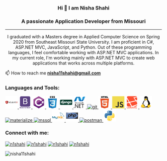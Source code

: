 <h3 align="center">Hi 👋 I am Nisha Shahi </h3>
<h3 align="center"> A passionate Application Developer from Missouri </h3>
<hr>

<p align="center">I graduated with a Masters degree in Applied Computer Science on Spring 2020 from Southeast Missouri State University. I am proficient in C#, ASP.NET MVC, JavaScript, and Python. Out of these programming languages, I feel comfortable working with ASP.NET MVC applications. In my current role, I'm working mainly with ASP.NET MVC to create web applications that works across multiple platforms. </p>





📫 How to reach me **nisha11shahi@gmail.com**

<h3 align="left">Languages and Tools:</h3>
<p align="left"> <a href="https://angular.io" target="_blank"> <img src="https://raw.githubusercontent.com/devicons/devicon/master/icons/angularjs/angularjs-original-wordmark.svg" alt="angularjs" width="40" height="40"/> </a> <a href="https://getbootstrap.com" target="_blank"> <img src="https://raw.githubusercontent.com/devicons/devicon/master/icons/bootstrap/bootstrap-plain-wordmark.svg" alt="bootstrap" width="40" height="40"/> </a> <a href="https://www.w3schools.com/cs/" target="_blank"> <img src="https://raw.githubusercontent.com/devicons/devicon/master/icons/csharp/csharp-original.svg" alt="csharp" width="40" height="40"/> </a> <a href="https://www.w3schools.com/css/" target="_blank"> <img src="https://raw.githubusercontent.com/devicons/devicon/master/icons/css3/css3-original-wordmark.svg" alt="css3" width="40" height="40"/> </a> <a href="https://www.djangoproject.com/" target="_blank"> <img src="https://raw.githubusercontent.com/devicons/devicon/master/icons/django/django-original.svg" alt="django" width="40" height="40"/> </a> <a href="https://dotnet.microsoft.com/" target="_blank"> <img src="https://raw.githubusercontent.com/devicons/devicon/master/icons/dot-net/dot-net-original-wordmark.svg" alt="dotnet" width="40" height="40"/> </a> <a href="https://git-scm.com/" target="_blank"> <img src="https://www.vectorlogo.zone/logos/git-scm/git-scm-icon.svg" alt="git" width="40" height="40"/> </a> <a href="https://www.w3.org/html/" target="_blank"> <img src="https://raw.githubusercontent.com/devicons/devicon/master/icons/html5/html5-original-wordmark.svg" alt="html5" width="40" height="40"/> </a> <a href="https://developer.mozilla.org/en-US/docs/Web/JavaScript" target="_blank"> <img src="https://raw.githubusercontent.com/devicons/devicon/master/icons/javascript/javascript-original.svg" alt="javascript" width="40" height="40"/> </a> <a href="https://laravel.com/" target="_blank"> <img src="https://raw.githubusercontent.com/devicons/devicon/master/icons/laravel/laravel-plain-wordmark.svg" alt="laravel" width="40" height="40"/> </a> <a href="https://www.linux.org/" target="_blank"> <img src="https://raw.githubusercontent.com/devicons/devicon/master/icons/linux/linux-original.svg" alt="linux" width="40" height="40"/> </a> <a href="https://materializecss.com/" target="_blank"> <img src="https://raw.githubusercontent.com/prplx/svg-logos/5585531d45d294869c4eaab4d7cf2e9c167710a9/svg/materialize.svg" alt="materialize" width="40" height="40"/> </a> <a href="https://www.microsoft.com/en-us/sql-server" target="_blank"> <img src="https://cdn.worldvectorlogo.com/logos/microsoft-sql-server.svg" alt="mssql" width="40" height="40"/> </a> <a href="https://www.mysql.com/" target="_blank"> <img src="https://raw.githubusercontent.com/devicons/devicon/master/icons/mysql/mysql-original-wordmark.svg" alt="mysql" width="40" height="40"/> </a> <a href="https://www.php.net" target="_blank"> <img src="https://raw.githubusercontent.com/devicons/devicon/master/icons/php/php-original.svg" alt="php" width="40" height="40"/> </a> <a href="https://postman.com" target="_blank"> <img src="https://www.vectorlogo.zone/logos/getpostman/getpostman-icon.svg" alt="postman" width="40" height="40"/> </a> <a href="https://www.python.org" target="_blank"> <img src="https://raw.githubusercontent.com/devicons/devicon/master/icons/python/python-original.svg" alt="python" width="40" height="40"/> </a> 



<h3 align="left">Connect with me:</h3>
<p align="left">
<a href="https://twitter.com/n1shahi" target="blank"><img align="center" src="https://cdn.jsdelivr.net/npm/simple-icons@3.0.1/icons/twitter.svg" alt="n1shahi" height="30" width="40" /></a>
<a href="https://linkedin.com/in/n1shahi" target="blank"><img align="center" src="https://cdn.jsdelivr.net/npm/simple-icons@3.0.1/icons/linkedin.svg" alt="n1shahi" height="30" width="40" /></a>
<a href="https://fb.com/n1shahi" target="blank"><img align="center" src="https://cdn.jsdelivr.net/npm/simple-icons@3.0.1/icons/facebook.svg" alt="n1shahi" height="30" width="40" /></a>
<a href="https://instagram.com/n1shahi" target="blank"><img align="center" src="https://cdn.jsdelivr.net/npm/simple-icons@3.0.1/icons/instagram.svg" alt="n1shahi" height="30" width="40" /></a>
</p>
<p><img align="left" src="https://github-readme-stats.vercel.app/api/top-langs?username=nisha11shahi&show_icons=true&locale=en&layout=compact" alt="nisha11shahi" /></p>




